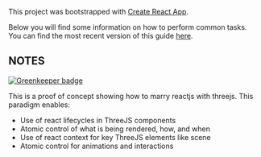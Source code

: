 This project was bootstrapped with [Create React App](https://github.com/facebookincubator/create-react-app).

Below you will find some information on how to perform common tasks.<br>
You can find the most recent version of this guide [here](https://github.com/facebookincubator/create-react-app/blob/master/packages/react-scripts/template/README.md).

## NOTES

[![Greenkeeper badge](https://badges.greenkeeper.io/Lepozepo/react-threejs-learn.svg)](https://greenkeeper.io/)

This is a proof of concept showing how to marry reactjs with threejs. This paradigm enables:
- Use of react lifecycles in ThreeJS components
- Atomic control of what is being rendered, how, and when
- Use of react context for key ThreeJS elements like scene
- Atomic control for animations and interactions

